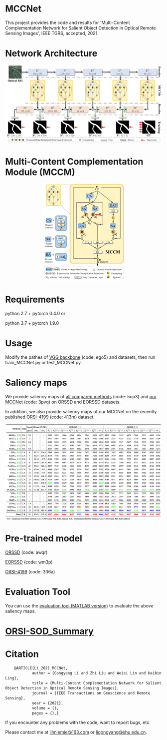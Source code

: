 # MCCNet
   This project provides the code and results for 'Multi-Content Complementation Network for Salient Object Detection in Optical Remote Sensing Images', IEEE TGRS, accepted, 2021.
 
 
# Network Architecture
   <div align=center>
   <img src="https://github.com/MathLee/MCCNet/blob/main/images/MCCNet.png">
   </div>
   
# Multi-Content Complementation Module (MCCM)
   <div align=center>
   <img src=https://github.com/MathLee/MCCNet/blob/main/images/MCCM.png width=52% />
   </div> 
   
   
# Requirements
   python 2.7 + pytorch 0.4.0 or
   
   python 3.7 + pytorch 1.9.0
   

# Usage

Modify the pathes of [VGG backbone](https://pan.baidu.com/s/1YQxKZ-y2C4EsqrgKNI7qrw) (code: ego5) and datasets, then run train_MCCNet.py or test_MCCNet.py.


# Saliency maps
   We provide saliency maps of [all compared methods](https://pan.baidu.com/s/1TP6An1VWygGUy4uvojL0bg) (code: 5np3) and [our MCCNet](https://pan.baidu.com/s/10JIKL2Q48RvBGeT2pmPfDA) (code: 3pvq) on ORSSD and EORSSD datasets.
   
   In addition, we also provide saliency maps of our MCCNet on the recently published [ORSI-4199](https://pan.baidu.com/s/1dz-GeELIqMdzKlPvzETixA) (code: 413m) dataset.
   
   ![Image](https://github.com/MathLee/MCCNet/blob/main/images/table.png)
   
   
# Pre-trained model
[ORSSD](https://pan.baidu.com/s/1LdUE8F11r61r8wk3Y9wPLA) (code: awqr)

[EORSSD](https://pan.baidu.com/s/14LrEt1LW5QmZvkhsgbKgfg) (code: wm3p)

[ORSI-4199](https://pan.baidu.com/s/1hmANQp9cslyPuDE-3NlqAg) (code: 336a)

   
# Evaluation Tool
   You can use the [evaluation tool (MATLAB version)](http://dpfan.net/d3netbenchmark/) to evaluate the above saliency maps.


# [ORSI-SOD_Summary](https://github.com/MathLee/ORSI-SOD_Summary)
   
# Citation
        @ARTICLE{Li_2021_MCCNet,
                author = {Gongyang Li and Zhi Liu and Weisi Lin and Haibin Ling},
                title = {Multi-Content Complementation Network for Salient Object Detection in Optical Remote Sensing Images},
                journal = {IEEE Transactions on Geoscience and Remote Sensing},
                year = {2021},
                volume = {},
                pages = {},}
                
                
If you encounter any problems with the code, want to report bugs, etc.

Please contact me at lllmiemie@163.com or ligongyang@shu.edu.cn.
